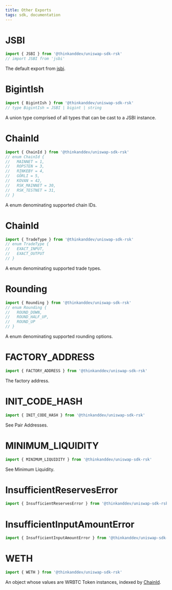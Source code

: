 ```yaml
---
title: Other Exports
tags: sdk, documentation
---
```


# JSBI

```typescript
import { JSBI } from '@thinkanddev/uniswap-sdk-rsk'
// import JSBI from 'jsbi'
```

The default export from [jsbi](https://github.com/GoogleChromeLabs/jsbi).

# BigintIsh

```typescript
import { BigintIsh } from '@thinkanddev/uniswap-sdk-rsk'
// type BigintIsh = JSBI | bigint | string
```

A union type comprised of all types that can be cast to a JSBI instance.

# ChainId

```typescript
import { ChainId } from '@thinkanddev/uniswap-sdk-rsk'
// enum ChainId {
//   MAINNET = 1,
//   ROPSTEN = 3,
//   RINKEBY = 4,
//   GÖRLI = 5,
//   KOVAN = 42,
//   RSK_MAINNET = 30,
//   RSK_TESTNET = 31,
// }
```

A enum denominating supported chain IDs.

# ChainId

```typescript
import { TradeType } from '@thinkanddev/uniswap-sdk-rsk'
// enum TradeType {
//   EXACT_INPUT,
//   EXACT_OUTPUT
// }
```

A enum denominating supported trade types.

# Rounding

```typescript
import { Rounding } from '@thinkanddev/uniswap-sdk-rsk'
// enum Rounding {
//   ROUND_DOWN,
//   ROUND_HALF_UP,
//   ROUND_UP
// }
```

A enum denominating supported rounding options.

# FACTORY_ADDRESS

```typescript
import { FACTORY_ADDRESS } from '@thinkanddev/uniswap-sdk-rsk'
```

The <Link to='/docs/v2/smart-contracts/factory/#address'>factory address</Link>.

# INIT_CODE_HASH

```typescript
import { INIT_CODE_HASH } from '@thinkanddev/uniswap-sdk-rsk'
```

See <Link to='/docs/v2/smart-contracts/factory/#address'>Pair Addresses</Link>.

# MINIMUM_LIQUIDITY

```typescript
import { MINIMUM_LIQUIDITY } from '@thinkanddev/uniswap-sdk-rsk'
```

See <Link to='/docs/v2/smart-contracts/architecture/#minimum-liquidity'>Minimum Liquidity</Link>.

# InsufficientReservesError

```typescript
import { InsufficientReservesError } from '@thinkanddev/uniswap-sdk-rsk'
```

# InsufficientInputAmountError

```typescript
import { InsufficientInputAmountError } from '@thinkanddev/uniswap-sdk-rsk'
```

# WETH

```typescript
import { WETH } from '@thinkanddev/uniswap-sdk-rsk'
```

An object whose values are <Link to='/docs/v2/smart-contracts/router/#weth'>WRBTC</Link> <Link to='/docs/v2/SDK/token'>Token</Link> instances, indexed by [ChainId](#chainid).
